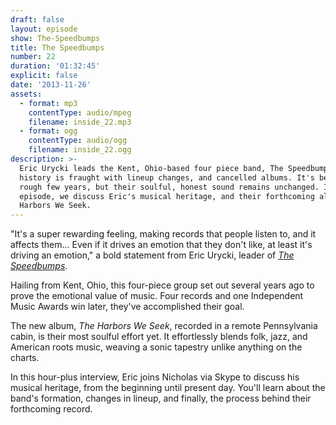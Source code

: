 ```yaml
---
draft: false
layout: episode
show: The-Speedbumps
title: The Speedbumps
number: 22
duration: '01:32:45'
explicit: false
date: '2013-11-26'
assets:
  - format: mp3
    contentType: audio/mpeg
    filename: inside_22.mp3
  - format: ogg
    contentType: audio/ogg
    filename: inside_22.ogg
description: >-
  Eric Urycki leads the Kent, Ohio-based four piece band, The Speedbumps. Their
  history is fraught with lineup changes, and cancelled albums. It's been a
  rough few years, but their soulful, honest sound remains unchanged. In this
  episode, we discuss Eric's musical heritage, and their forthcoming album, The
  Harbors We Seek.
---
```

"It's a super rewarding feeling, making records that people listen to, and it affects them... Even if it drives an emotion that they don't like, at least it's driving an emotion," a bold statement from Eric Urycki, leader of [*The Speedbumps*](http://www.thespeedbumps.com).

Hailing from Kent, Ohio, this four-piece group set out several years ago to prove the emotional value of music. Four records and one Independent Music Awards win later, they've accomplished their goal.

The new album, *The Harbors We Seek*, recorded in a remote Pennsylvania cabin, is their most soulful effort yet. It effortlessly blends folk, jazz, and American roots music, weaving a sonic tapestry unlike anything on the charts.

In this hour-plus interview, Eric joins Nicholas via Skype to discuss his musical heritage, from the beginning until present day. You'll learn about the band's formation, changes in lineup, and finally, the process behind their forthcoming record.